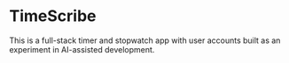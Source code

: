 # TimeScribe
This is a full-stack timer and stopwatch app with user accounts built as an experiment in AI-assisted development.
